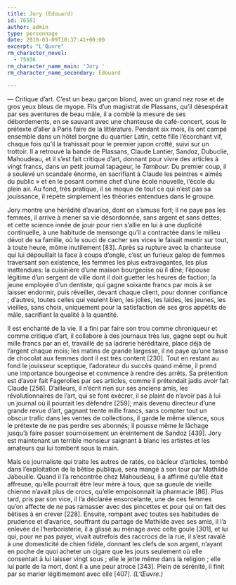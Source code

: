 ```yaml
---
title: Jory (Edouard)
id: 76581
author: admin
type: personnage
date: 2010-03-09T10:37:41+00:00
excerpt: "L'Œuvre"
rm_character_novel:
  - 75936
rm_character_name_main: 'Jory '
rm_character_name_secondary: Edouard

---
```

— Critique d&rsquo;art. C&rsquo;est un beau garçon blond, avec un grand nez rose et de gros yeux bleus de myope. Fils d&rsquo;un magistrat de Plassans, qu&rsquo;il désespérait par ses aventures de beau mâle, il a comblé la mesure de ses débordements, en se sauvant avec une chanteuse de café-concert, sous le prétexte d&rsquo;aller à Paris faire de la littérature. Pendant six mois, ils ont campé ensemble dans un hôtel borgne du quartier Latin, cette fille l&rsquo;écorchant vif, chaque fois qu&rsquo;il la trahissait pour le premier jupon crotté, suivi sur un trottoir. Il a retrouvé la bande de Plassans, Claude Lantier, Sandoz, Dubuclie, Mahoudeau, et il s&rsquo;est fait critique d&rsquo;art, donnant pour vivre des articles à vingt francs, dans un petit journal tapageur, le _Tambour._ Du premier coup, il a soulevé un scandale énorme, en sacrifiant à Claude les peintres « aimés du public » et en le posant comme chef d&rsquo;une école nouvelle, l&rsquo;école du plein air. Au fond, très pratique, il se moque de tout ce qui n&rsquo;est pas sa jouissance, il répète simplement les théories entendues dans le groupe.

Jory montre une hérédité d&rsquo;avarice, dont on s&rsquo;amuse fort; il ne paye pas les femmes, il arrive à mener sa vie désordonnée, sans argent et sans dettes; et cette science innée de jouir pour rien s&rsquo;allie en lui à une duplicité continuelle, à une habitude de mensonge qu&rsquo;il a contractée dans le milieu dévot de sa famille, où le souci de cacher ses vices le faisait mentir sur tout, à toute heure, môme inutilement [83]. Après sa rupture avec la chanteuse qui lui dépouillait la face à coups d&rsquo;ongle, c&rsquo;est un furieux galop de femmes traversant son existence, les femmes les plus extravagantes, les plus inattendues: la cuisinière d&rsquo;une maison bourgeoise où il dîne; l&rsquo;épouse légitime d&rsquo;un sergent de ville dont il doit guetter les heures de faction; la jeune employée d&rsquo;un dentiste, qui gagne soixante francs par mois à se laisser endormir, puis réveiller, devant chaque client, pour donner confiance ; d&rsquo;autres, toutes celles qui veulent bien, les jolies, les laides, les jeunes, les vieilles, sans choix, uniquement pour la satisfaction de ses gros appétits de mâle, sacrifiant la qualité à la quantité.

Il est enchanté de la vie. Il a fini par faire son trou comme chroniqueur et comme critique d&rsquo;art, il collabore à des journaux très lus, gagne sept ou huit mille francs par an et, travaillé de sa ladrerie héréditaire, place déjà de l&rsquo;argent chaque mois; les matins de grande largesse, il ne paye qu&rsquo;une tasse de chocolat aux femmes dont il est très content [230]. Tout en restant au fond le jouisseur sceptique, l&rsquo;adorateur du succès quand même, il prend une importance bourgeoise et commence à rendre des arrêts. Sa prétention est d&rsquo;avoir fait Fagerolles par ses articles, comme il prétendait jadis avoir fait Claude [256]. D&rsquo;ailleurs, il n&rsquo;écrit rien sur ses anciens amis, les révolutionnaires de l&rsquo;art, qui se font exécrer, il se plaint de n&rsquo;avoir pas à lui un journal où il pourrait les défendre [259]; mais devenu directeur d&rsquo;une grande revue d&rsquo;art, gagnant trente mille francs, sans compter tout un obscur trafic dans les ventes de collections, il garde le même silence, sous le prétexte de ne pas perdre ses abonnés; il pousse même le lâchage jusqu&rsquo;à faire passer sournoisement un éreintement de Sandoz [439]. Jory est maintenant un terrible monsieur saignant à blanc les artistes et les amateurs qui lui tombent sous la main.

Mais ce journaliste qui traite les autres de ratés, ce bâcleur d&rsquo;articles, tombé dans l&rsquo;exploitation de la bêtise publique, sera mangé à son tour par Mathilde Jabouille. Quand il l&rsquo;a rencontrée chez Mahoudeau, il a affirmé qu&rsquo;elle était affreuse, qu&rsquo;elle pourrait être leur mère à tous, que sa gueule de vieille chienne n&rsquo;avait plus de crocs, qu&rsquo;elle empoisonnait la pharmacie [86]. Plus tard, pris par son vice, il l&rsquo;a déclarée ensorcelante, une de ces femmes qu&rsquo;on affecte de ne pas ramasser avec des pincettes et pour qui on fait des bêtises à en crever [228]. Ensuite, rompant avec toutes ses habitudes de prudence et d&rsquo;avarice, souffrant du partage de Mathilde avec ses amis, il l&rsquo;a enlevée de l&rsquo;herboristerie, il a glissé au ménage avec celte goule [301], et lui qui, pour ne pas payer, vivait autrefois des raccrocs de la rue, il s&rsquo;est ravalé à une domesticité de chien fidèle, donnant les clefs de son argent, n&rsquo;ayant en poche de quoi acheter un cigare que les jours seulement où elle consentait à lui laisser vingt sous ; elle le jette même dans la religion ; elle lui parle de la mort, dont il a une peur atroce [343]. Plein de sérénité, il finit par se marier légitimement avec elle [407]. _(L&rsquo;Œuvre.)_